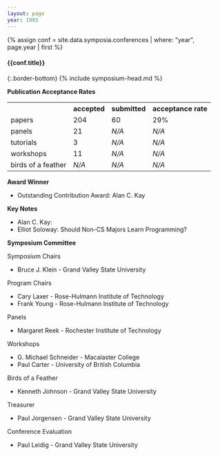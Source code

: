 ```yaml
---
layout: page
year: 1993
---
```

{% assign conf = site.data.symposia.conferences | where: "year", page.year | first %}
#### {{conf.title}}
{:.border-bottom}
{% include symposium-head.md %}


**Publication Acceptance Rates**
<table class="table table-hover table-sm"><tbody><tr><th></th>
<th>accepted</th>
<th>submitted</th>
<th>acceptance rate</th>
</tr><tr><td>papers</td>
<td> 204</td>
<td> 60</td>
<td> 29%</td>
</tr><tr><td>panels</td>
<td> 21</td>
<td> <i>N/A</i></td>
<td> <i>N/A</i></td>
</tr><tr><td>tutorials</td>
<td> 3</td>
<td> <i>N/A</i></td>
<td> <i>N/A</i></td>
</tr><tr><td>workshops</td>
<td> 11</td>
<td> <i>N/A</i></td>
<td> <i>N/A</i></td>
</tr><tr><td>birds of a feather</td>
<td> <i>N/A</i></td>
<td> <i>N/A</i></td>
<td> <i>N/A</i></td>
</tr></tbody></table>

**Award Winner**

-   Outstanding Contribution Award: Alan C. Kay

**Key Notes**

-   Alan C. Kay:
-   Elliot Soloway: Should Non-CS Majors Learn Programming?

**Symposium Committee**

Symposium Chairs

-   Bruce J. Klein - Grand Valley State University

Program Chairs

-   Cary Laxer - Rose-Hulmann Institute of Technology
-   Frank Young - Rose-Hulmann Institute of Technology

Panels

-   Margaret Reek - Rochester Institute of Technology

Workshops

-   G. Michael Schneider - Macalaster College
-   Paul Carter - University of British Columbia

Birds of a Feather

-   Kenneth Johnson - Grand Valley State University

Treasurer

-   Paul Jorgensen - Grand Valley State University

Conference Evaluation

-   Paul Leidig - Grand Valley State University
